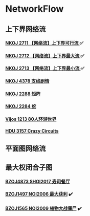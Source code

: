 # NetworkFlow
## 上下界网络流

#### [NKOJ 2711 【网络流】上下界可行流 ](http://oi.nks.edu.cn/zh/Problem/Details/2711):white_check_mark:

#### [NKOJ 2712 【网络流】上下界最大流 ](http://oi.nks.edu.cn/zh/Problem/Details/2712):white_check_mark:

#### [NKOJ 2713 【网络流】上下界最小流 ](http://oi.nks.edu.cn/zh/Problem/Details/2713):white_check_mark:

#### [ NKOJ 4378  支线剧情 ](http://oi.nks.edu.cn/zh/Problem/Details/4378)

#### [ NKOJ 2288 矩阵 ](http://oi.nks.edu.cn/zh/Problem/Details/2288)

#### [ NKOJ 2284 蛇 ](http://oi.nks.edu.cn/zh/Problem/Details/2284)

#### [ Vijos 1213 80人环游世界 ](https://vijos.org/p/1213)

#### [ HDU 3157 Crazy Circuits ](http://acm.hdu.edu.cn/showproblem.php?pid=3157)

## 平面图网络流

## 最大权闭合子图

#### [BZOJ4873 SHOI2017 寿司餐厅](http://www.lydsy.com/JudgeOnline/problem.php?id=4873)

#### [BZOJ1497 NOI2006 最大获利](http://www.lydsy.com/JudgeOnline/problem.php?id=1497) :heavy_check_mark:

#### [BZOJ1565 NOI2009 植物大战僵尸](http://www.lydsy.com/JudgeOnline/problem.php?id=1565) :heavy_check_mark:
